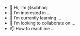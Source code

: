 - 👋 Hi, I’m @sobhanj
- 👀 I’m interested in ...
- 🌱 I’m currently learning ...
- 💞️ I’m looking to collaborate on ...
- 📫 How to reach me ...

<!---
sobhanj/sobhanj is a ✨ special ✨ repository because its `README.md` (this file) appears on your GitHub profile.
You can click the Preview link to take a look at your changes.
--->
